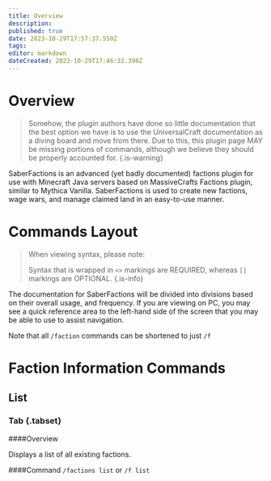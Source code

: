 ```yaml
---
title: Overview
description: 
published: true
date: 2023-10-29T17:57:37.550Z
tags: 
editor: markdown
dateCreated: 2023-10-29T17:46:32.398Z
---
```


# Overview
> Somehow, the plugin authors have done so little documentation that the best option we have is to use the UniversalCraft documentation as a diving board and move from there. Due to this, this plugin page MAY be missing portions of commands, although we believe they should be properly accounted for.
{.is-warning}

SaberFactions is an advanced (yet badly documented) factions plugin for use with Minecraft Java servers based on MassiveCrafts Factions plugin, similar to Mythica Vanilla. SaberFactions is used to create new factions, wage wars, and manage claimed land in an easy-to-use manner.

# Commands Layout
> When viewing syntax, please note:
> 
> Syntax that is wrapped in `<>` markings are REQUIRED, whereas `[]` markings are OPTIONAL.
{.is-info}

The documentation for SaberFactions will be divided into divisions based on their overall usage, and frequency. If you are viewing on PC, you may see a quick reference area to the left-hand side of the screen that you may be able to use to assist navigation.

Note that all `/faction` commands can be shortened to just `/f`

# Faction Information Commands
## List
### Tab {.tabset}

####Overview

Displays a list of all existing factions.

####Command
`/factions list` or `/f list`
